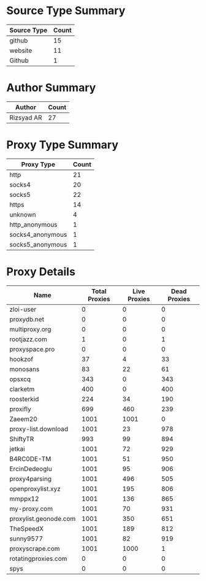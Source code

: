 # Source Type Summary

| Source Type | Count |
|-------------|-------|
| github | 15 |
| website | 11 |
| Github | 1 |


# Author Summary

| Author | Count |
|--------|-------|
| Rizsyad AR | 27 |


# Proxy Type Summary

| Proxy Type | Count |
|------------|-------|
| http | 21 |
| socks4 | 20 |
| socks5 | 22 |
| https | 14 |
| unknown | 4 |
| http_anonymous | 1 |
| socks4_anonymous | 1 |
| socks5_anonymous | 1 |


# Proxy Details

| Name | Total Proxies | Live Proxies | Dead Proxies |
|------|---------------|--------------|---------------|
| zloi-user | 0 | 0 | 0 |
| proxydb.net | 0 | 0 | 0 |
| multiproxy.org | 0 | 0 | 0 |
| rootjazz.com | 1 | 0 | 1 |
| proxyspace.pro | 0 | 0 | 0 |
| hookzof | 37 | 4 | 33 |
| monosans | 83 | 22 | 61 |
| opsxcq | 343 | 0 | 343 |
| clarketm | 400 | 0 | 400 |
| roosterkid | 224 | 34 | 190 |
| proxifly | 699 | 460 | 239 |
| Zaeem20 | 1001 | 1001 | 0 |
| proxy-list.download | 1001 | 23 | 978 |
| ShiftyTR | 993 | 99 | 894 |
| jetkai | 1001 | 72 | 929 |
| B4RC0DE-TM | 1001 | 51 | 950 |
| ErcinDedeoglu | 1001 | 95 | 906 |
| proxy4parsing | 1001 | 496 | 505 |
| openproxylist.xyz | 1001 | 195 | 806 |
| mmppx12 | 1001 | 136 | 865 |
| my-proxy.com | 1001 | 70 | 931 |
| proxylist.geonode.com | 1001 | 350 | 651 |
| TheSpeedX | 1001 | 189 | 812 |
| sunny9577 | 1001 | 82 | 919 |
| proxyscrape.com | 1001 | 1000 | 1 |
| rotatingproxies.com | 0 | 0 | 0 |
| spys | 0 | 0 | 0 |
